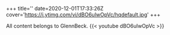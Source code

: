 +++
title=''
date=2020-12-01T17:33:26Z
cover='https://i.ytimg.com/vi/dBO6ulwOpVc/hqdefault.jpg'
+++

All content belongs to GlennBeck.
{{< youtube dBO6ulwOpVc >}}
